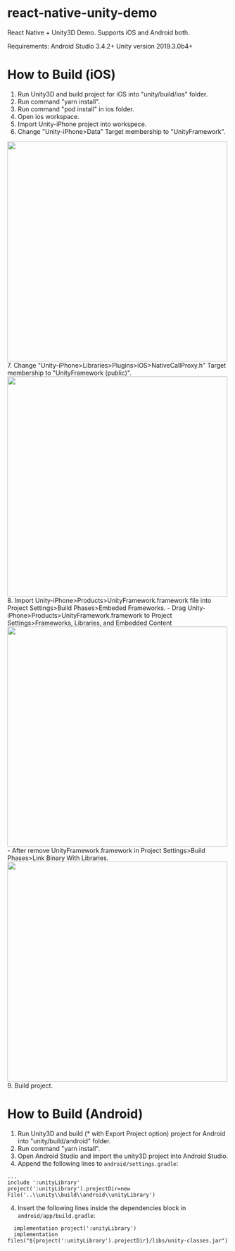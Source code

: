 # react-native-unity-demo
React Native + Unity3D Demo.
Supports iOS and Android both.

Requirements:
Android Studio 3.4.2+
Unity version 2019.3.0b4+

# How to Build (iOS)
1. Run Unity3D and build project for iOS into "unity/build/ios" folder.
2. Run command "yarn install".
3. Run command "pod install" in ios folder.
4. Open ios workspace.
5. Import Unity-iPhone project into workspece.
6. Change "Unity-iPhone>Data" Target membership to "UnityFramework".
<img width="500" src="https://user-images.githubusercontent.com/40209639/85844610-f5efa480-b7dd-11ea-9860-e9f339e76665.png">
7. Change "Unity-iPhone>Libraries>Plugins>iOS>NativeCallProxy.h" Target membership to "UnityFramework (public)".
<img width="500" src="https://user-images.githubusercontent.com/40209639/85844607-f5570e00-b7dd-11ea-8237-34c117e1b608.png">
8. Import Unity-iPhone>Products>UnityFramework.framework file into Project Settings>Build Phases>Embeded Frameworks.
- Drag Unity-iPhone>Products>UnityFramework.framework to Project Settings>Frameworks, Libraries, and Embedded Content
<img width="500" src="https://user-images.githubusercontent.com/40209639/85844606-f425e100-b7dd-11ea-9450-e13ca96abf70.png">
- After remove UnityFramework.framework in Project Settings>Build Phases>Link Binary With Libraries.
<img width="500" src="https://user-images.githubusercontent.com/40209639/85844590-eff9c380-b7dd-11ea-93ce-73d89a4fd9a2.png">
9. Build project.

# How to Build (Android)
1. Run Unity3D and build (* with Export Project option) project for Android into "unity/build/android" folder.
2. Run command "yarn install".
3. Open Android Studio and import the unity3D project into Android Studio.
4. Append the following lines to ```android/settings.gradle```:
```
...
include ':unityLibrary'
project(':unityLibrary').projectDir=new File('..\\unity\\build\\android\\unityLibrary')
```
4. Insert the following lines inside the dependencies block in ```android/app/build.gradle```:
```
  implementation project(':unityLibrary')
  implementation files("${project(':unityLibrary').projectDir}/libs/unity-classes.jar")
```


